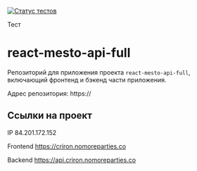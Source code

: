 [![Статус тестов](../../actions/workflows/tests.yml/badge.svg)](../../actions/workflows/tests.yml)

Тест
# react-mesto-api-full

Репозиторий для приложения проекта `react-mesto-api-full`, включающий фронтенд и бэкенд части приложения.
  
Адрес репозитория: https://

## Ссылки на проект

IP 84.201.172.152

Frontend https://criron.nomoreparties.co

Backend https://api.criron.nomoreparties.co
